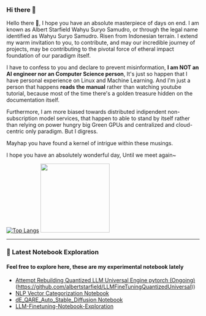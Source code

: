 ### Hi there 👋

Hello there 👋, I hope you have an absolute masterpiece of days on end. I am known as Albert Starfield Wahyu Suryo Samudro, or through the legal name identified as Wahyu Suryo Samudro. Risen from Indonesian terrain. I extend my warm invitation to you, to contribute, and may our incredible journey of  projects, may be contributing to the pivotal force of etheral impact foundation of our paradigm itself.

I have to confess to you and declare to prevent misinformation, **I am NOT an AI engineer nor an Computer Science person**, It's just so happen that I have personal experience on Linux and Machine Learning. And I'm just a person that happens **reads the manual** rather than watching youtube tutorial, because most of the time there's a golden treasure hidden on the documentation itself.

Furthermore, I am more biased towards distributed indipendent non-subscription model services, that happen to able to stand by itself rather than relying on power hungry big Green GPUs and centralized and cloud-centric only paradigm. But I digress.

Mayhap you have found a kernel of intrigue within these musings. 

I hope you have an absolutely wonderful day, Until we meet again~

[![Top Langs](https://github-readme-stats.vercel.app/api/top-langs/?username=albertstarfield)](https://github.com/albertstarfield/github-readme-stats)
<img height="180em" src="https://github-readme-stats-eight-theta.vercel.app/api?username=albertstarfield&show_icons=false&theme=light&include_all_commits=true&count_private=true&layout=compact"/>

---

### 📝 Latest Notebook Exploration
#### Feel free to explore here, these are my experimental notebook lately

- [Attempt Rebuilding Quantized LLM Universal Engine pytorch (Ongoing)](https://github.com/albertstarfield/NLP-Vector-Categorization-Notebook)(https://github.com/albertstarfield/LLMFineTuningQuantizedUniversal))
- [NLP Vector Categorization Notebook](https://github.com/albertstarfield/NLP-Vector-Categorization-Notebook)
- [dE_QARE_Auto_Stable_Diffusion Notebook](https://github.com/albertstarfield/dE_QARE_Auto_Stable_diffusion)
- [LLM-Finetuning-Notebook-Exploration](https://github.com/albertstarfield/LLM-Finetuning-Notebook-Exploration)




<!--
**albertstarfield/albertstarfield** is a ✨ _special_ ✨ repository because its `README.md` (this file) appears on your GitHub profile.



- 🔭 I’m currently working on ...
- 🌱 I’m currently learning ...
- 👯 I’m looking to collaborate on ...
- 🤔 I’m looking for help with ...
- 💬 Ask me about ...
- 📫 How to reach me: ...
- 😄 Pronouns: ...
- ⚡ Fun fact: ...
-->
